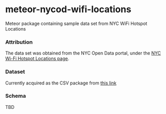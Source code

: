 # meteor-nycod-wifi-locations
Meteor package containing sample data set from NYC WiFi Hotspot Locations

### Attribution
The data set was obtained from the NYC Open Data portal, under the [NYC Wi-Fi Hotspot Locations page](https://nycopendata.socrata.com/Social-Services/NYC-Wi-Fi-Hotspot-Locations/a9we-mtpn).

### Dataset
Currently acquired as the CSV package from [this link](https://nycopendata.socrata.com/api/views/jd4g-ks2z/rows.csv?accessType=DOWNLOAD)

### Schema
TBD

